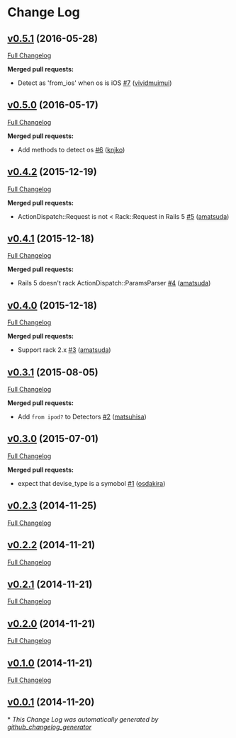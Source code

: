 # Change Log

## [v0.5.1](https://github.com/k0kubun/rack-user_agent/tree/v0.5.1) (2016-05-28)
[Full Changelog](https://github.com/k0kubun/rack-user_agent/compare/v0.5.0...v0.5.1)

**Merged pull requests:**

- Detect as 'from\_ios' when os is iOS [\#7](https://github.com/k0kubun/rack-user_agent/pull/7) ([vividmuimui](https://github.com/vividmuimui))

## [v0.5.0](https://github.com/k0kubun/rack-user_agent/tree/v0.5.0) (2016-05-17)
[Full Changelog](https://github.com/k0kubun/rack-user_agent/compare/v0.4.2...v0.5.0)

**Merged pull requests:**

- Add methods to detect os [\#6](https://github.com/k0kubun/rack-user_agent/pull/6) ([knjko](https://github.com/knjko))

## [v0.4.2](https://github.com/k0kubun/rack-user_agent/tree/v0.4.2) (2015-12-19)
[Full Changelog](https://github.com/k0kubun/rack-user_agent/compare/v0.4.1...v0.4.2)

**Merged pull requests:**

- ActionDispatch::Request is not \< Rack::Request in Rails 5 [\#5](https://github.com/k0kubun/rack-user_agent/pull/5) ([amatsuda](https://github.com/amatsuda))

## [v0.4.1](https://github.com/k0kubun/rack-user_agent/tree/v0.4.1) (2015-12-18)
[Full Changelog](https://github.com/k0kubun/rack-user_agent/compare/v0.4.0...v0.4.1)

**Merged pull requests:**

- Rails 5 doesn't rack ActionDispatch::ParamsParser [\#4](https://github.com/k0kubun/rack-user_agent/pull/4) ([amatsuda](https://github.com/amatsuda))

## [v0.4.0](https://github.com/k0kubun/rack-user_agent/tree/v0.4.0) (2015-12-18)
[Full Changelog](https://github.com/k0kubun/rack-user_agent/compare/v0.3.1...v0.4.0)

**Merged pull requests:**

- Support rack 2.x [\#3](https://github.com/k0kubun/rack-user_agent/pull/3) ([amatsuda](https://github.com/amatsuda))

## [v0.3.1](https://github.com/k0kubun/rack-user_agent/tree/v0.3.1) (2015-08-05)
[Full Changelog](https://github.com/k0kubun/rack-user_agent/compare/v0.3.0...v0.3.1)

**Merged pull requests:**

- Add `from ipod?` to Detectors [\#2](https://github.com/k0kubun/rack-user_agent/pull/2) ([matsuhisa](https://github.com/matsuhisa))

## [v0.3.0](https://github.com/k0kubun/rack-user_agent/tree/v0.3.0) (2015-07-01)
[Full Changelog](https://github.com/k0kubun/rack-user_agent/compare/v0.2.3...v0.3.0)

**Merged pull requests:**

- expect that devise\_type is a symobol [\#1](https://github.com/k0kubun/rack-user_agent/pull/1) ([osdakira](https://github.com/osdakira))

## [v0.2.3](https://github.com/k0kubun/rack-user_agent/tree/v0.2.3) (2014-11-25)
[Full Changelog](https://github.com/k0kubun/rack-user_agent/compare/v0.2.2...v0.2.3)

## [v0.2.2](https://github.com/k0kubun/rack-user_agent/tree/v0.2.2) (2014-11-21)
[Full Changelog](https://github.com/k0kubun/rack-user_agent/compare/v0.2.1...v0.2.2)

## [v0.2.1](https://github.com/k0kubun/rack-user_agent/tree/v0.2.1) (2014-11-21)
[Full Changelog](https://github.com/k0kubun/rack-user_agent/compare/v0.2.0...v0.2.1)

## [v0.2.0](https://github.com/k0kubun/rack-user_agent/tree/v0.2.0) (2014-11-21)
[Full Changelog](https://github.com/k0kubun/rack-user_agent/compare/v0.1.0...v0.2.0)

## [v0.1.0](https://github.com/k0kubun/rack-user_agent/tree/v0.1.0) (2014-11-21)
[Full Changelog](https://github.com/k0kubun/rack-user_agent/compare/v0.0.1...v0.1.0)

## [v0.0.1](https://github.com/k0kubun/rack-user_agent/tree/v0.0.1) (2014-11-20)


\* *This Change Log was automatically generated by [github_changelog_generator](https://github.com/skywinder/Github-Changelog-Generator)*